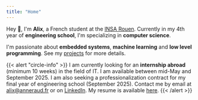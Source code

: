 ```yaml
---
title: "Home"
---
```


Hey 👋, I'm **Alix**, a French student at the [INSA Rouen](https://www.insa-rouen.fr). Currently in my 4th year of **engineering school**, I'm specializing in **computer science**.

I'm passionate about **embedded systems**, **machine learning** and **low level programming**. See my [projects](/projects) for more details.

{{< alert "circle-info" >}}
I am currently looking for an **internship abroad** (minimum 10 weeks) in the field of IT. I am available between mid-May and September 2025.
I am also seeking a professionalization contract for my final year of engineering school (September 2025).
Contact me by email at [alix@anneraud.fr](mailto:alix@anneraud.fr) or on [LinkedIn](https://www.linkedin.com/in/alix-anneraud/).
My resume is available [here](https://resume.alix.anneraud.fr/Resume.english.pdf).
{{< /alert >}}